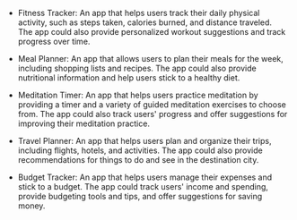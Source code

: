 - Fitness Tracker: An app that helps users track their daily physical activity, such as steps taken, calories burned, and distance traveled. The app could also provide personalized workout suggestions and track progress over time.

- Meal Planner: An app that allows users to plan their meals for the week, including shopping lists and recipes. The app could also provide nutritional information and help users stick to a healthy diet.

- Meditation Timer: An app that helps users practice meditation by providing a timer and a variety of guided meditation exercises to choose from. The app could also track users' progress and offer suggestions for improving their meditation practice.

- Travel Planner: An app that helps users plan and organize their trips, including flights, hotels, and activities. The app could also provide recommendations for things to do and see in the destination city.

- Budget Tracker: An app that helps users manage their expenses and stick to a budget. The app could track users' income and spending, provide budgeting tools and tips, and offer suggestions for saving money.
